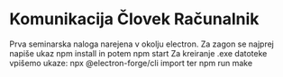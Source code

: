 # Komunikacija Človek Računalnik
Prva seminarska naloga narejena v okolju electron. Za zagon se najprej napiše ukaz npm install in potem npm start
Za kreiranje .exe datoteke vpišemo ukaze: npx @electron-forge/cli import ter npm run make
